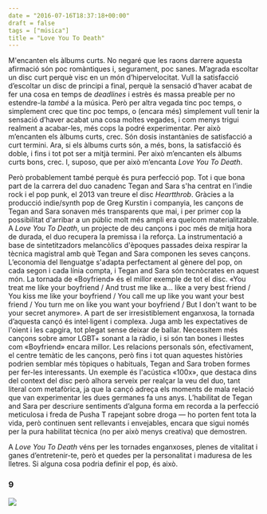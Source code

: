 ```yaml
---
date = "2016-07-16T18:37:18+00:00"
draft = false
tags = ["música"]
title = "Love You To Death"
---
```

M'encanten els àlbums curts. No negaré que les raons darrere aquesta afirmació són poc romàntiques i, segurament, poc sanes. M’agrada escoltar un disc curt perquè visc en un món d’hipervelocitat. Vull la satisfacció d’escoltar un disc de principi a final, perquè la sensació d’haver acabat de fer una cosa en temps de *deadlines* i estrès és massa preable per no estendre-la *també* a la música. Però per altra vegada tinc poc temps, o simplement crec que tinc poc temps, o (encara més) simplement vull tenir la sensació d’haver acabat una cosa moltes vegades, i com menys trigui realment a acabar-les, més cops la podré experimentar. Per això m’encanten els àlbums curts, crec. Són dosis instantànies de satisfacció a curt termini. Ara, si els àlbums curts són, a més, bons, la satisfacció és doble, i fins i tot pot ser a mitjà termini. Per això m’encanten els àlbums curts bons, crec. I, suposo, que per això m’encanta *Love You To Death*. 

<!-- more -->

Però probablement també perquè és pura perfecció pop. Tot i que bona part de la carrera del duo canadenc Tegan and Sara s'ha centrat en l’indie rock i el pop punk, el 2013 van treure el disc *Heartthrob*. Gràcies a la producció indie/synth pop de Greg Kurstin i companyia, les cançons de Tegan and Sara sonaven més transparents que mai, i per primer cop la possibilitat d'arribar a un públic molt més ampli era quelcom materialitzable. A *Love You To Death*, un projecte de deu cançons i poc més de mitja hora de durada, el duo recupera la premissa i la reforça. La instrumentació a base de sintetitzadors melancòlics d'èpoques passades deixa respirar la tècnica magistral amb què Tegan and Sara componen les seves cançons. L’economia del llenguatge s'adapta perfectament al gènere del pop, on cada segon i cada línia compta, i Tegan and Sara són tecnòcrates en aquest món. La tornada de «Boyfriend» és el millor exemple de tot el disc. «You treat me like your boyfriend
/ And trust me like a... like a very best friend / You kiss me like your boyfriend / You call me up like you want your best friend / You turn me on like you want your boyfriend / But I don't want to be your secret anymore». A part de ser irresistiblement enganxosa, la tornada d’aquesta cançó és intel·ligent i complexa. Juga amb les expectatives de l'oient i les capgira, tot plegat sense deixar de ballar. Necessitem més cançons sobre amor LGBT+ sonant a la ràdio, i si són tan bones i llestes com «Boyfriend» encara millor. Les relacions personals són, efectivament, el centre temàtic de les cançons, però fins i tot quan aquestes històries podrien semblar més tòpiques o habituals, Tegan and Sara troben formes per fer-les interessants. Un exemple és l'acústica «100x», que destaca dins del context del disc però alhora serveix per realçar la veu del duo, tant literal com metafòrica, ja que la cançó adreça els moments de mala relació que van experimentar les dues germanes fa uns anys. L’habilitat de Tegan and Sara per descriure sentiments d’alguna forma em recorda a la perfecció meticulosa i freda de Pusha T rapejant sobre droga — ho porten fent tota la vida, però continuen sent rellevants i envejables, encara que sigui només per la pura habilitat tècnica (no per això menys creativa) que demostren. 

A *Love You To Death* véns per les tornades enganxoses, plenes de vitalitat i ganes d’entretenir-te, però et quedes per la personalitat i maduresa de les lletres. Si alguna cosa podria definir el pop, és això.

### 9

<img id="splashFade" src="https://67.media.tumblr.com/18bc50ad986913c293ecd7254d2d39ba/tumblr_oaf7wgjgWs1u00ofno1_1280.jpg">